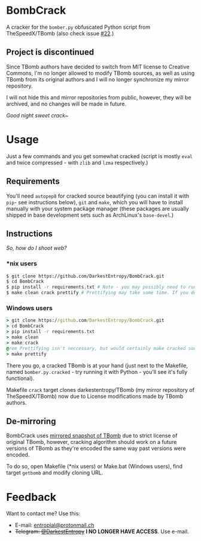 # BombCrack
A cracker for the `bomber.py` obfuscated Python script from TheSpeedX/TBomb (also check issue [#22](https://github.com/TheSpeedX/TBomb/issues/22).)

## Project is discontinued
Since TBomb authors have decided to switch from MIT license to Creative Commons, I'm no longer allowed to modify TBomb sources, as well as using TBomb from its original authors and I will no longer synchronize my mirror repository.

I will not hide this and mirror repositories from public, however, they will be archived, and no changes will be made in future.

*Good night sweet crack~*

# Usage
Just a few commands and you get somewhat cracked (script is mostly `eval` and twice compressed - with `zlib` and `lzma` respectively.)

## Requirements
You'll need `autopep8` for cracked source beautifying
(you can install it with `pip`- see instructions below),
`git` and `make`, which you will have to install manually with your system package manager (these packages are usually shipped in base development sets such as ArchLinux's `base-devel`.)

## Instructions
_So, how do I shoot web?_

### \*nix users
```bash
$ git clone https://github.com/DarkestEntropy/BombCrack.git
$ cd BombCrack
$ pip install -r requirements.txt # Note - you may possibly need to run this as root or append --user flag
$ make clean crack prettify # Prettifying may take some time. If you don't want it - remove 'prettify' target
```

### Windows users
```bat
> git clone https://github.com/DarkestEntropy/BombCrack.git
> cd BombCrack
> pip install -r requirements.txt
> make clean
> make crack
@rem Prettifying isn't neccessary, but would certainly make cracked source cleaner.
> make prettify
```

There you go, a cracked TBomb is at your hand (just next to the Makefile, named `bomber.py.cracked` - try running it with Python - you'll see it's fully functional).

Makefile `crack` target clones darkestentropy/TBomb (my mirror repository of TheSpeedX/TBomb)
now due to License modifications made by TBomb authors.

## De-mirroring
BombCrack uses [mirrored snapshot of TBomb](https://github.com/DarkestEntropy/TBomb)
due to strict license of original TBomb, however, cracking algorithm should work
on a future versions of TBomb as they're encoded the same way past versions were encoded.

To do so, open Makefile (\*nix users) or Make.bat (Windows users), find target `getbomb` and
modify cloning URL.

# Feedback
Want to contact me? Use this:
* E-mail: [entropial@protonmail.ch](mailto:entropial@protonmail.ch)
* ~~Telegram: [@DarkestEntropy](https://t.me/DarkestEntropy)~~ **I NO LONGER HAVE ACCESS**. Use e-mail.
